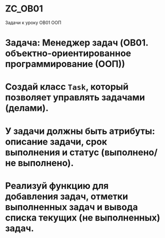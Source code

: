 # ZC_OB01
Задачи к уроку OB01 ООП

# Задача: Менеджер задач (OB01. объектно-ориентированное программирование (ООП))

# Создай класс `Task`, который позволяет управлять задачами (делами). 
# У задачи должны быть атрибуты: описание задачи, срок выполнения и статус (выполнено/не выполнено). 
# Реализуй функцию для добавления задач, отметки выполненных задач и вывода списка текущих (не выполненных) задач. 

